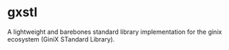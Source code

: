 # gxstl
A lightweight and barebones standard library implementation for the ginix ecosystem (GiniX STandard Library).
